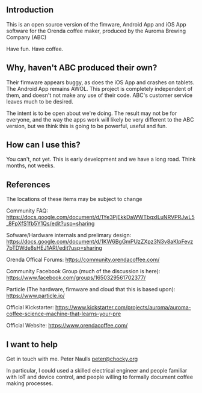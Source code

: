 Introduction
------------

This is an open source version of the fimware, Android App and iOS App software for the Orenda coffee maker, produced by the Auroma Brewing Company (ABC)

Have fun. Have coffee.

Why, haven't ABC produced their own?
------------------------------------

Their firmware appears buggy, as does the iOS App and crashes on tablets. The Android App remains AWOL.  This project is completely independent of them, and doesn't not make any use of their code.  ABC's customer service leaves much to be desired.

The intent is to be open about we're doing.  The result may not be for everyone, and the way the apps work will likely be very different to the ABC version, but we think this is going to be powerful, useful and fun.

How can I use this?
-------------------

You can't, not yet. This is early development and we have a long road.  Think months, not weeks. 

References
----------

The locations of these items may be subject to change

Community FAQ:  
https://docs.google.com/document/d/1Ye3PjEkkDaWWTbqxILuNRVPRJwL5_8FpXfS1fb5Y1Qs/edit?usp=sharing

Sofware/Hardware internals and prelimary design:
https://docs.google.com/document/d/1KW6BgGmPUzZXpz3N3v8aKIpFevz7bTDWde8sHEJ1ARI/edit?usp=sharing

Orenda Offical Forums:
https://community.orendacoffee.com/

Community Facebook Group (much of the discussion is here): 
https://www.facebook.com/groups/1650329561702377/

Particle (The hardware, firmware and cloud that this is based upon):
https://www.particle.io/

Official Kickstarter:
https://www.kickstarter.com/projects/auroma/auroma-coffee-science-machine-that-learns-your-pre

Official Website:
https://www.orendacoffee.com/


I want to help
--------------

Get in touch with me.  Peter Naulls <peter@chocky.org>

In particular, I could used a skilled electrical engineer and people familiar with IoT and device control, and people willing to formally document coffee making processes.

